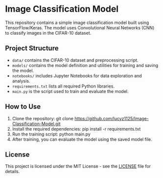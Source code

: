 # Image Classification Model

This repository contains a simple image classification model built using TensorFlow/Keras. The model uses Convolutional Neural Networks (CNN) to classify images in the CIFAR-10 dataset.

## Project Structure

- `data/` contains the CIFAR-10 dataset and preprocessing script.
- `models/` contains the model definition and utilities for training and saving the model.
- `notebooks/` includes Jupyter Notebooks for data exploration and analysis.
- `requirements.txt` lists all required Python libraries.
- `main.py` is the script used to train and evaluate the model.

## How to Use

1. Clone the repository:
git clone https://github.com/lucyz1125/Image-Classification-Model.git
2. Install the required dependencies:
pip install -r requirements.txt
3. Run the training script:
python main.py
4. After training, you can evaluate the model using the saved model file.
## License
This project is licensed under the MIT License - see the [LICENSE](LICENSE) file for details.

